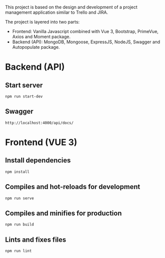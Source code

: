 This project is based on the design and development of a project management application similar to Trello and JIRA.

The project is layered into two parts:

- Frontend: Vanilla Javascript combined with Vue 3, Bootstrap, PrimeVue, Axios and Moment package.
- Backend (API): MongoDB, Mongoose, ExpressJS, NodeJS, Swagger and Autopopulate package.

# Backend (API)

## Start server

```
npm run start-dev
```

## Swagger

```
http://localhost:4000/api/docs/
```

# Frontend (VUE 3)

## Install dependencies

```
npm install
```

## Compiles and hot-reloads for development

```
npm run serve
```

## Compiles and minifies for production

```
npm run build
```

## Lints and fixes files

```
npm run lint
```
